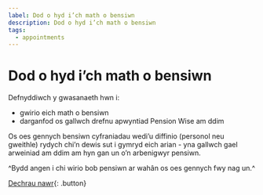 ```yaml
---
label: Dod o hyd i’ch math o bensiwn
description: Dod o hyd i’ch math o bensiwn
tags:
  - appointments
---
```


# Dod o hyd i’ch math o bensiwn

Defnyddiwch y gwasanaeth hwn i:

- gwirio eich math o bensiwn
- darganfod os gallwch drefnu apwyntiad Pension Wise am ddim

Os oes gennych bensiwn cyfraniadau wedi’u diffinio (personol neu gweithle) rydych chi’n dewis sut i gymryd eich arian - yna gallwch gael arweiniad am ddim am hyn gan un o’n arbenigwyr pensiwn.

^Bydd angen i chi wirio bob pensiwn ar wahân os oes gennych fwy nag un.^

[Dechrau nawr](/cy/pension-type-tool/question-1){: .button}

